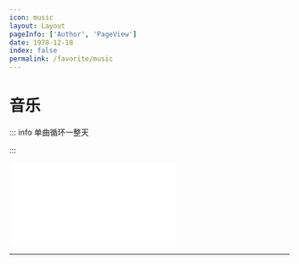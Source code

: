 ```yaml
---
icon: music
layout: Layout
pageInfo: ['Author', 'PageView']
date: 1978-12-18
index: false
permalink: /favorite/music
---
```


# 音乐

::: info 单曲循环一整天

:::

![网易云歌单](./网易云歌单.md)

---
